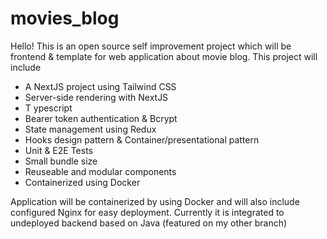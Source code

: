 # movies_blog

Hello! This is an open source self improvement project which will be frontend & template for web application about movie blog. This project will include

- A NextJS project using Tailwind CSS
- Server-side rendering with NextJS
- T ypescript
- Bearer token authentication & Bcrypt
- State management using Redux
- Hooks design pattern & Container/presentational pattern
- Unit & E2E Tests
- Small bundle size
- Reuseable and modular components
- Containerized using Docker

Application will be containerized by using Docker and will also include configured Nginx for easy deployment. Currently it is integrated to undeployed backend based on Java (featured on my other branch)


